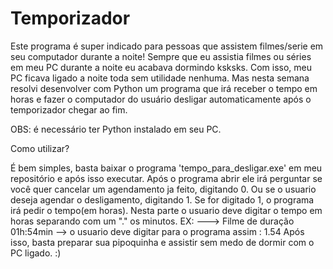 # Temporizador

Este programa é super indicado para pessoas que assistem filmes/serie em seu computador durante a noite!
Sempre que eu assistia filmes ou séries em meu PC durante a noite eu acabava dormindo ksksks. 
Com isso, meu PC ficava ligado a noite toda sem utilidade nenhuma. Mas nesta semana resolvi desenvolver com Python 
um programa que irá receber o tempo em horas e fazer o computador do usuário desligar automaticamente após o temporizador chegar ao fim.

OBS: é necessário ter Python instalado em seu PC.

Como utilizar?

É bem simples, basta baixar o programa 'tempo_para_desligar.exe' em meu repositório e após isso executar.
Após o programa abrir ele irá perguntar se você quer cancelar um agendamento ja feito, digitando 0.
Ou se o usuario deseja agendar o desligamento, digitando 1.
Se for digitado 1, o programa irá pedir o tempo(em horas). 
Nesta parte o usuario deve digitar o tempo em horas separando com um "." os minutos.
EX: 
  ---> Filme de duração 01h:54min
  -->  o usuario deve digitar para o programa assim : 1.54
Após isso, basta preparar sua pipoquinha e assistir sem medo de dormir com o PC ligado. :)
